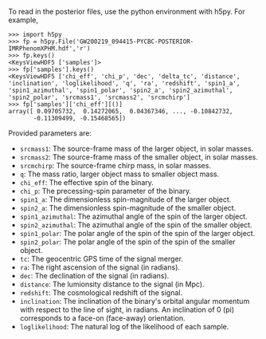 To read in the posterior files, use the python environment with h5py. For example,

```
>>> import h5py
>>> fp = h5py.File('GW200219_094415-PYCBC-POSTERIOR-IMRPhenomXPHM.hdf','r')
>>> fp.keys()
<KeysViewHDF5 ['samples']>
>>> fp['samples'].keys()
<KeysViewHDF5 ['chi_eff', 'chi_p', 'dec', 'delta_tc', 'distance', 'inclination', 'loglikelihood', 'q', 'ra', 'redshift', 'spin1_a', 'spin1_azimuthal', 'spin1_polar', 'spin2_a', 'spin2_azimuthal', 'spin2_polar', 'srcmass1', 'srcmass2', 'srcmchirp']
>>> fp['samples']['chi_eff'][()]
array([ 0.09705732,  0.14272065,  0.04367346, ..., -0.10842732,
       -0.11309499, -0.15468565])
```

Provided parameters are:
 * `srcmass1`: The source-frame mass of the larger object, in solar masses.
 * `srcmass2`: The source-frame mass of the smaller object, in solar masses.
 * `srcmchirp`: The source-frame chirp mass, in solar masses.
 * `q`: The mass ratio, larger object mass to smaller object mass.
 * `chi_eff`: The effective spin of the binary.
 * `chi_p`: The precessing-spin parameter of the binary.
 * `spin1_a`: The dimensionless spin-magnitude of the larger object.
 * `spin2_a`: The dimensionless spin-magnitude of the smaller object.
 * `spin1_azimuthal`: The azimuthal angle of the spin of the larger object.
 * `spin2_azimuthal`: The azimuthal angle of the spin of the smaller object.
 * `spin1_polar`: The polar angle of the spin of the spin of the larger object.
 * `spin2_polar`: The polar angle of the spin of the spin of the smaller object.
 * `tc`: The geocentric GPS time of the signal merger.
 * `ra`: The right ascension of the signal (in radians).
 * `dec`: The declination of the signal (in radians).
 * `distance`: The lumionsity distance to the signal (in Mpc).
 * `redshift`: The cosmological redshift of the signal.
 * `inclination`: The inclination of the binary's orbital angular momentum with
   respect to the line of sight, in radians. An inclination of 0 (pi)
   corresponds to a face-on (face-away) orientation.
 * `loglikelihood`: The natural log of the likelihood of each sample.
